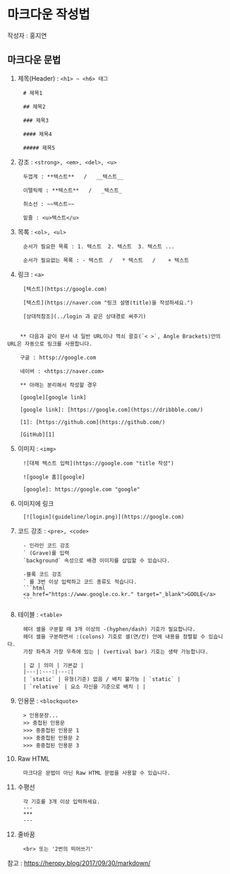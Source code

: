 # 마크다운 작성법
작성자 : 홍지연

## 마크다운 문법

1. 제목(Header) : ```<h1> ~ <h6> 태그``` 
```
     # 제목1

     ## 제목2

     ### 제목3

     #### 제목4

     ##### 제목5
```

2. 강조 : ```<strong>, <em>, <del>, <u>```
```
     두껍게 : **텍스트**   /   __텍스트__

     이텔릭체 : **텍스트**   /   _텍스트_

     취소선 : ~~텍스트~~

     밑줄 : <u>텍스트</u>
```

3. 목록 : ```<ol>, <ul>```
```
     순서가 필요한 목록 : 1. 텍스트  2. 텍스트  3. 텍스트 ...

     순서가 필요없는 목록 : - 텍스트  /   * 텍스트   /    + 텍스트
```

4. 링크 : ```<a>```
```
     [텍스트](https://google.com)

     [텍스트](https://naver.com "링크 설명(title)을 작성하세요.")

     [상대적참조](../login 과 같은 상대경로 써주기)


    ** 다음과 같이 문서 내 일반 URL이나 꺽쇠 괄호(`< >`, Angle Brackets)안의 URL은 자동으로 링크를 사용합니다.

    구글 : httsp://google.com

    네이버 : <https://naver.com>

    ** 아래는 분리해서 작성할 경우

    [google][google link]

    [google link]: [https://google.com](https://dribbble.com/)

    [1]: [https://github.com](https://github.com/)

    [GitHub][1]
```

5. 이미지 : ```<img>```
```
     ![대체 텍스트 입력](https://google.com "title 작성")

     ![google 홈][google]

     [google]: https://google.com "google"
```

6. 이미지에 링크
```
     [![login](guideline/login.png)](https://google.com)
```

7. 코드 강조 : ```<pre>, <code>```
```
     - 인라인 코드 강조
     ` (Grave)를 입력
     `background` 속성으로 배경 이미지를 삽입할 수 있습니다.

     -블록 코드 강조
     ` 를 3번 이상 입력하고 코드 종류도 적습니다.
     ```html
     <a href="https://www.google.co.kr." target="_blank">GOOLE</a>
     ```
```

8. 테이블 : ```<table>```
```
     헤더 셀을 구분할 때 3개 이상의 -(hyphen/dash) 기호가 필요합니다.
     헤더 셀을 구분하면서 :(colons) 기호로 셀(연/칸) 안에 내용을 정렬할 수 있습니다.
     가장 좌측과 가장 우측에 있는 | (vertival bar) 기호는 생략 가능합니다.

     | 값 | 의미 | 기본값 |
     |---|:---:|---:|
     | `static` | 유형(기준) 없음 / 배치 불가능 | `static` |
     | `relative` | 요소 자신을 기준으로 배치 | |
```

9. 인용문 : ```<blockquote>```
```
     > 인용문장...
     >> 중첩된 인용문
     >>> 중중첩된 인용문 1
     >>> 중중첩된 인용문 2
     >>> 중중첩된 인용문 3
```

10. Raw HTML
```
     마크다운 문법이 아닌 Raw HTML 문법을 사용할 수 있습니다.
```

11. 수평선
```     
     각 기호를 3개 이상 입력하세요.
     ---
     ***
     ---
```

12. 줄바꿈
```
     <br> 또는 '2번의 띄어쓰기'
```


참고 : <https://heropy.blog/2017/09/30/markdown/>

